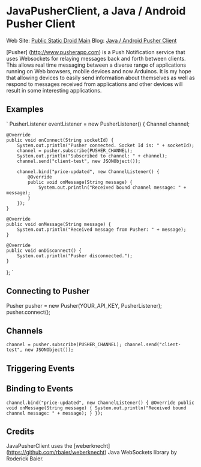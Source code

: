 # JavaPusherClient, a Java / Android Pusher Client

Web Site: [Public Static Droid Main](http://publicstaticdroidmain.com/)
Blog: [Java / Android Pusher Client](http://publicstaticdroidmain.com/#)

[Pusher] (http://www.pusherapp.com) is a Push Notification service that uses Websockets for relaying messages back and forth between clients.  This allows real time messaging between a diverse range of applications running on Web browsers, mobile devices and now Arduinos.  It is my hope that allowing devices to easily send information about themselves as well as respond to messages received from applications and other devices will result in some interesting applications.

## Examples
`
PusherListener eventListener = new PusherListener() {
	Channel channel;
	
	@Override
	public void onConnect(String socketId) {
		System.out.println("Pusher connected. Socket Id is: " + socketId);
		channel = pusher.subscribe(PUSHER_CHANNEL);
		System.out.println("Subscribed to channel: " + channel);
		channel.send("client-test", new JSONObject());
		
		channel.bind("price-updated", new ChannelListener() {
			@Override
			public void onMessage(String message) {
				System.out.println("Received bound channel message: " + message);
			}
		});
	}

	@Override
	public void onMessage(String message) {
		System.out.println("Received message from Pusher: " + message);
	}

	@Override
	public void onDisconnect() {
		System.out.println("Pusher disconnected.");
	}
};
`
## Connecting to Pusher
Pusher pusher = new Pusher(YOUR_API_KEY, PusherListener);
pusher.connect();

## Channels
`
channel = pusher.subscribe(PUSHER_CHANNEL);
channel.send("client-test", new JSONObject());
`
## Triggering Events

## Binding to Events
`
channel.bind("price-updated", new ChannelListener() {
	@Override
	public void onMessage(String message) {
		System.out.println("Received bound channel message: " + message);
	}
});
`
## Credits
JavaPusherClient uses the [weberknecht] (https://github.com/rbaier/weberknecht) Java WebSockets library by Roderick Baier.
